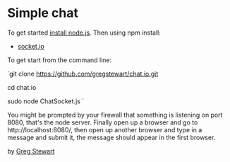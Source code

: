 # Simple chat

To get started [install node.js](https://github.com/joyent/node/wiki/Installation). Then using npm install:

 * [socket.io](http://socket.io/)

To get start from the command line:

`git clone https://github.com/gregstewart/chat.io.git

cd chat.io

sudo node ChatSocket.js
`

You might be prompted by your firewall that something is listening on port 8080, that's the node server. Finally open up a browser and go to http://localhost:8080/, then open up another browser and type in a message and submit it, the message should appear in the first browser.

by [Greg Stewart](http://gregs.tcias.co.uk/)